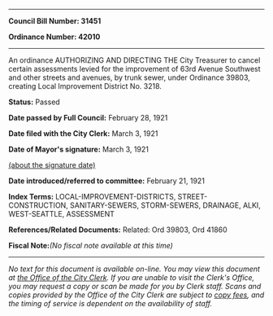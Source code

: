 

********

**Council Bill Number: 31451**
   
**Ordinance Number: 42010**
********

 An ordinance AUTHORIZING AND DIRECTING THE City Treasurer to cancel certain assessments levied for the improvement of 63rd Avenue Southwest and other streets and avenues, by trunk sewer, under Ordinance 39803, creating Local Improvement District No. 3218.

**Status:** Passed
   
**Date passed by Full Council:** February 28, 1921
   
**Date filed with the City Clerk:** March 3, 1921
   
**Date of Mayor's signature:** March 3, 1921
   
[(about the signature date)](/~public/approvaldate.htm)
   
   
   
**Date introduced/referred to committee:** February 21, 1921
   
   
**Index Terms:** LOCAL-IMPROVEMENT-DISTRICTS, STREET-CONSTRUCTION, SANITARY-SEWERS, STORM-SEWERS, DRAINAGE, ALKI, WEST-SEATTLE, ASSESSMENT

**References/Related Documents:** Related: Ord 39803, Ord 41860

**Fiscal Note:**_(No fiscal note available at this time)_
********

_No text for this document is available on-line. You may view this document at [the Office of the City Clerk](http://www.seattle.gov/leg/clerk/contactUs.htm). If you are unable to visit the Clerk's Office, you may request a copy or scan be made for you by Clerk staff. Scans and copies provided by the Office of the City Clerk are subject to [copy fees](http://clerk.seattle.gov/~public/clerkfees.htm), and the timing of service is dependent on the availability of staff._

